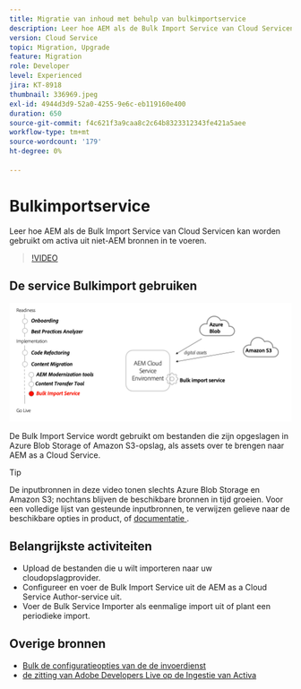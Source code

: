 ```yaml
---
title: Migratie van inhoud met behulp van bulkimportservice
description: Leer hoe AEM als de Bulk Import Service van Cloud Servicen kan worden gebruikt om activa uit niet-AEM bronnen in te voeren.
version: Cloud Service
topic: Migration, Upgrade
feature: Migration
role: Developer
level: Experienced
jira: KT-8918
thumbnail: 336969.jpeg
exl-id: 4944d3d9-52a0-4255-9e6c-eb119160e400
duration: 650
source-git-commit: f4c621f3a9caa8c2c64b8323312343fe421a5aee
workflow-type: tm+mt
source-wordcount: '179'
ht-degree: 0%

---
```


# Bulkimportservice

Leer hoe AEM als de Bulk Import Service van Cloud Servicen kan worden gebruikt om activa uit niet-AEM bronnen in te voeren.



>[!VIDEO](https://video.tv.adobe.com/v/336969?quality=12&learn=on)

## De service Bulkimport gebruiken

![ Bulk de Levenscyclus van de Dienst van de Invoer ](../assets/bulk-import-service.png)

De Bulk Import Service wordt gebruikt om bestanden die zijn opgeslagen in Azure Blob Storage of Amazon S3-opslag, als assets over te brengen naar AEM as a Cloud Service.

>[!TIP]
>
> De inputbronnen in deze video tonen slechts Azure Blob Storage en Amazon S3; nochtans blijven de beschikbare bronnen in tijd groeien. Voor een volledige lijst van gesteunde inputbronnen, te verwijzen gelieve naar de beschikbare opties in product, of [ documentatie ](https://experienceleague.adobe.com/docs/experience-manager-cloud-service/content/assets/manage/add-assets.html#bulk-upload).

## Belangrijkste activiteiten

+ Upload de bestanden die u wilt importeren naar uw cloudopslagprovider.
+ Configureer en voer de Bulk Import Service uit de AEM as a Cloud Service Author-service uit.
+ Voer de Bulk Service Importer als eenmalige import uit of plant een periodieke import.

## Overige bronnen

+ [ Bulk de configuratieopties van de de invoerdienst ](https://experienceleague.adobe.com/docs/experience-manager-cloud-service/content/assets/manage/add-assets.html#configure-bulk-ingestor-tool)
+ [ de zitting van Adobe Developers Live op de Ingestie van Activa ](https://experienceleague.adobe.com/docs/adobe-developers-live-events/events/2021/feb2021/asset-bulk-ingestion.html)

